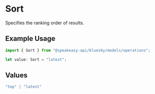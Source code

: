# Sort

Specifies the ranking order of results.

## Example Usage

```typescript
import { Sort } from "@speakeasy-api/bluesky/models/operations";

let value: Sort = "latest";
```

## Values

```typescript
"top" | "latest"
```